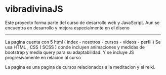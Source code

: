 # vibradivinaJS

Este proyecto forma parte del curso de desarrollo web y JavaScript.
Aun se encuentra en desarrollo y mejora especialmente en el diseno 
***
La pagina cuenta con 5 html ( index - nosotros - cursos - videos - perfil )
Se usa HTML , CSS ( SCSS ) donde incluyen animaciones y medidas de bootstrap y media query para su adaptabilidad. 
Y se incluye JS progresivamente en relacion al curso

La pagina es una pagina de cursos relacionados a la meditacion y el reiki.
